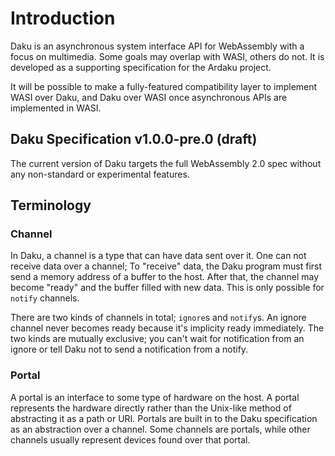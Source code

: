 # Introduction

Daku is an asynchronous system interface API for WebAssembly with a focus on
multimedia.  Some goals may overlap with WASI, others do not.  It is developed
as a supporting specification for the Ardaku project.

It will be possible to make a fully-featured compatibility layer to implement
WASI over Daku, and Daku over WASI once asynchronous APIs are implemented in
WASI.

## Daku Specification v1.0.0-pre.0 (draft)

The current version of Daku targets the full WebAssembly 2.0 spec without any
non-standard or experimental features.

## Terminology

### Channel
In Daku, a channel is a type that can have data sent over it.  One can not
receive data over a channel; To "receive" data, the Daku program must first send
a memory address of a buffer to the host.  After that, the channel may become
"ready" and the buffer filled with new data.  This is only possible for `notify`
channels.

There are two kinds of channels in total; `ignore`s and `notify`s.  An ignore
channel never becomes ready because it's implicity ready immediately.  The two
kinds are mutually exclusive; you can't wait for notification from an ignore or
tell Daku not to send a notification from a notify.

### Portal
A portal is an interface to some type of hardware on the host.  A portal
represents the hardware directly rather than the Unix-like method of abstracting
it as a path or URI.  Portals are built in to the Daku specification as an
abstraction over a channel.  Some channels are portals, while other channels
usually represent devices found over that portal.
